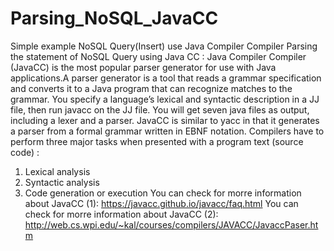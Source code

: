 # Parsing_NoSQL_JavaCC
Simple example NoSQL Query(Insert) use Java Compiler Compiler
Parsing the statement of NoSQL Query using Java CC :
Java Compiler Compiler (JavaCC) is the most popular parser generator for use with Java applications.A parser generator is a tool that reads a grammar specification and converts it to a Java program that can recognize matches to the grammar.
You specify a language’s lexical and syntactic description in a JJ file, then run javacc on the JJ file. You will get seven java files as output, including a lexer and a parser.
JavaCC is similar to yacc in that it generates a parser from a formal grammar written in EBNF notation.
Compilers have to perform three major tasks when presented with a program text (source code)  :
1. Lexical analysis
2. Syntactic analysis
3. Code generation or execution
You can check for morre information about JavaCC (1): https://javacc.github.io/javacc/faq.html
You can check for morre information about JavaCC (2): http://web.cs.wpi.edu/~kal/courses/compilers/JAVACC/JavaccPaser.htm
